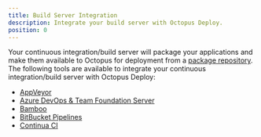 ```yaml
---
title: Build Server Integration
description: Integrate your build server with Octopus Deploy.
position: 0
---
```


Your continuous integration/build server will package your applications and make them available to Octopus for deployment from a [package repository](/docs/packaging-applications/package-repositories/index.md). The following tools are available to integrate your continuous integration/build server with Octopus Deploy:


 - [AppVeyor](/docs/packaging-applications/build-servers/appveyor/index.md)
 - [Azure DevOps & Team Foundation Server](/docs/packaging-applications/build-servers/tfs-azure-devops/index.md)
 - [Bamboo](/docs/packaging-applications/build-servers/bamboo.md)
 - [BitBucket Pipelines](docs/packaging-applications/build-servers/bitbucket-pipelines/index.md)
 - [Continua CI](/docs/packaging-applications/build-servers/continua-ci.md)
<!-- - [Jenkins](/docs/packaging-applications/build-servers/jenkins.md)
 - [TeamCity](/docs/packaging-applications/build-servers/teamcity.md)
-->
